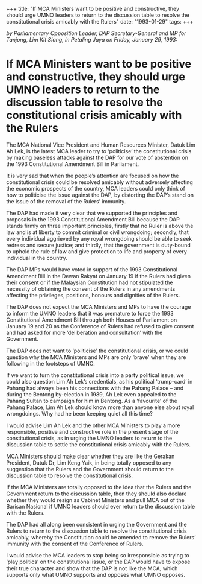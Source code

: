 +++ 
title: "If MCA Ministers want to be positive and constructive, they should urge UMNO leaders to return to the discussion table to resolve the constitutional crisis amicably with the Rulers"
date: "1993-01-29"
tags:
+++

_by Parliamentary Opposition Leader, DAP Secretary-General and MP for Tanjong, Lim Kit Siang, in Petaling Jaya on Friday, January 29, 1993:_

# If MCA Ministers want to be positive and constructive, they should urge UMNO leaders to return to the discussion table to resolve the constitutional crisis amicably with the Rulers

The MCA National Vice President and Human Resources Minister, Datuk Lim Ah Lek, is the latest MCA leader to try to ‘politicise’ the constitutional crisis by making baseless attacks against the DAP for our vote of abstention on the 1993 Constitutional Amendment Bill in Parliament. </u>

It is very sad that when the people’s attention are focused on how the constitutional crisis could be resolved amicably without adversely affecting the economic prospects of the country, MCA leaders could only think of how to politicise the issue against the DAP, by distorting the DAP’s stand on the issue of the removal of the Rulers’ immunity.

The DAP had made it very clear that we supported the principles and proposals in the 1993 Constitutional Amendment Bill because the DAP stands firmly on three important principles, firstly that no Ruler is above the law and is at liberty to commit criminal or civil wrongdoing; secondly, that every individual aggrieved by any royal wrongdoing should be able to seek redress and secure justice; and thirdly, that the government is duty-bound to uphold the rule of law and give protection to life and property of every individual in the country.

The DAP MPs would have voted in support of the 1993 Constitutional Amendment Bill in the Dewan Rakyat on January 19 if the Rulers had given their consent or if the Malaysian Constitution had not stipulated the necessity of obtaining the consent of the Rulers in any amendments affecting the privileges, positions, honours and dignities of the Rulers.

The DAP does not expect the MCA Ministers and MPs to have the courage to inform the UMNO leaders that it was premature to force the 1993 Constitutional Amendment Bill through both Houses of Parliament on January 19 and 20 as the Conference of Rulers had refused to give consent and had asked for more ‘deliberation and consultation’ with the Government.


The DAP does not want to ‘politicise’ the constitutional crisis, or we could question why the MCA Ministers and MPs are only ‘brave’ when they are following in the footsteps of UMNO.

If we want to turn the constitutional crisis into a party political issue, we could also question Lim Ah Lek’s credentials, as his political ‘trump-card’ in Pahang had always been his connections with the Pahang Palace – and during the Bentong by-election in 1989, Ah Lek even appealed to the Pahang Sultan to campaign for him in Bentong. As a ‘favourite’ of the Pahang Palace, Lim Ah Lek should know more than anyone else about royal wrongdoings. Why had he been keeping quiet all this time?

I would advise Lim Ah Lek and the other MCA Ministers to play a more responsible, positive and constructive role in the present stage of the constitutional crisis, as in urging the UMNO leaders to return to the discussion table to settle the constitutional crisis amicably with the Rulers.

MCA Ministers should make clear whether they are like the Gerakan President, Datuk Dr, Lim Keng Yaik, in being totally opposed to any suggestion that the Rulers and the Government should return to the discussion table to resolve the constitutional crisis.

If the MCA Ministers are totally opposed to the idea that the Rulers and the Government return to the discussion table, then they should also declare whether they would resign as Cabinet Ministers and pull MCA out of the Barisan Nasional if UMNO leaders should ever return to the discussion table with the Rulers.

The DAP had all along been consistent in urging the Government and the Rulers to return to the discussion table to resolve the constitutional crisis amicably, whereby the Constitution could be amended to remove the Rulers’ immunity with the consent of the Conference of Rulers.

I would advise the MCA leaders to stop being so irresponsible as trying to ‘play politics’ on the constitutional issue, or the DAP would have to expose their true character and show that the DAP is not like the MCA, which supports only what UMNO supports and opposes what UMNO opposes.
 
